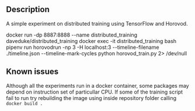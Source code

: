 ## Description
A simple experiment on distributed training using TensorFlow and Horovod.

docker run -dp 8887:8888 --name distributed_training daveduke/distributed_training
docker exec -it distributed_training bash
pipenv run horovodrun -np 3 -H localhost:3 --timeline-filename ./timeline.json --timeline-mark-cycles python horovod_train.py 2> /dev/null

## Known issues
Although all the experiments run in a docker container, some packages may depend on instruction set of particullar CPU.
If some of the training script fail to run try rebuilding the image using inside repository folder calling `docker build .`
